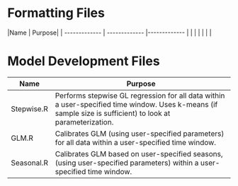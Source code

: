 # Formatting Files
|Name | Purpose|
| ------------- | ------------- |------------- |
|  |  |
|  |  |
# Model Development Files
|Name | Purpose|
| ------------- |------------- |
|Stepwise.R  |Performs stepwise GL regression for all data within a user-specified time window. Uses k-means (if sample size is sufficient) to look at parameterization.  |
|GLM.R   |Calibrates GLM (using user-specified parameters) for all data within a user-specified time window. |    
|Seasonal.R   |Calibrates GLM based on user-specified seasons, (using user-specified parameters) within a user-specified time window. |    
 
